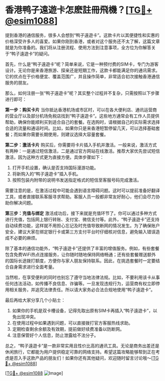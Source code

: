 # 香港鸭子遠遊卡怎麽註冊飛機？[[TG💪+ @esim1088](https://t.me/s/esim1088)]

提到香港的通信服务，很多人会想到“鸭子遠遊卡”。这款卡片以其便捷性和实惠的价格深受许多人的喜爱。如果你刚到香港，或者对这个服务还不太了解，这篇文章就是为你准备的。我们将从注册流程、使用方法到注意事项，全方位为你解答关于“鸭子遠遊卡”的疑问。

首先，什么是“鸭子遠遊卡”呢？简单来说，它是一种预付费的SIM卡，专门为游客设计。无论你是来香港旅游、探亲还是短期工作，这款卡都能满足你的通讯需求。它的优点在于价格便宜、覆盖范围广，并且操作简单，非常适合初次接触香港通信服务的朋友。

那么，如何注册一张“鸭子遠遊卡”呢？其实整个过程并不复杂，只需按照以下步骤进行即可：

**第一步：购买卡片**
当你抵达香港机场或市区时，可以在各大便利店、通讯运营商的营业厅以及部分机场免税店找到“鸭子遠遊卡”。这些地方通常会有工作人员提供帮助，确保你能顺利买到适合自己的套餐。在选购时，请根据自己的实际需求选择合适的流量和通话时间。比如，如果你只是来香港短暂停留几天，可以选择基础套餐；而如果你需要长期使用，则建议选择大容量套餐。

**第二步：激活卡片**
购买后，你需要将卡片插入手机并激活。一般来说，激活方式有两种：一是通过短信激活，二是通过官方网站在线激活。推荐大家优先尝试短信激活，因为这种方式更为直接方便。具体步骤如下：
1. 打开手机设置，确认是否支持国际漫游功能。
2. 将新购入的“鸭子遠遊卡”插入手机。
3. 按照包装内附带的说明书发送指定格式的短信至客服号码完成激活。

需要注意的是，在激活过程中可能会遇到语言障碍问题。这时可以提前准备好翻译工具，或者直接联系客服寻求帮助。客服人员一般都非常友好耐心，他们会尽力协助你解决问题。

**第三步：充值与绑定**
激活成功后，接下来就是充值环节了。你可以通过多种方式进行充值，包括网上银行转账、支付宝、微信支付等。此外，“鸭子遠遊卡”还支持自动续费功能，这样就不用担心忘记及时充值导致断网的情况发生。为了确保账户安全，建议大家在绑定银行卡或第三方支付平台时仔细核对信息，避免输入错误造成不必要的麻烦。

除了基本的通信功能外，“鸭子遠遊卡”还提供了丰富的增值服务。例如，有些套餐包含免费WiFi热点连接服务，让你随时随地保持网络畅通；还有些套餐赠送额外的国际长途拨打额度，方便你与家人朋友保持联系。因此，在挑选套餐时一定要结合自身需求进行全面考量。

当然啦，在享受便利的同时也别忘了遵守当地法律法规。比如，不要利用该卡从事任何违法活动，如传播不良信息、诈骗等。一旦发现违规行为，运营商有权立即停用相关服务，并追究法律责任。所以请大家务必合法合规地使用“鸭子遠遊卡”。

最后再给大家分享几个小贴士：
1. 如果你的手机是双卡槽设备，记得先取出原有SIM卡再插入“鸭子遠遊卡”，以免出现冲突。
2. 在使用过程中如果遇到问题，可以直接拨打官方客服热线求助。
3. 定期检查剩余余额及有效期，提前做好续费准备以防断网。
4. 注意保管好个人信息，防止泄露给不法分子。

总之，“鸭子遠遊卡”是一款非常实用且性价比高的通讯工具。无论是商务出差还是休闲旅行，它都能为用户提供稳定可靠的网络支持。希望这篇攻略能够帮到正在考虑是否入手这款产品的朋友们！如果你还有其他疑问，欢迎随时留言讨论哦～[[TG💪+ @esim1088](https://t.me/s/esim1088)]

[[TG💪+ @esim1088](https://t.me/s/esim1088) ![Image](https://i.postimg.cc/4NQfJmqS/Snipaste-2025-05-13-00-14-12.png)]